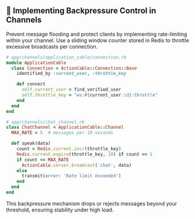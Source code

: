 ## 🔄 Implementing Backpressure Control in Channels
Prevent message flooding and protect clients by implementing rate-limiting within your channel. Use a sliding window counter stored in Redis to throttle excessive broadcasts per connection.

```ruby
# app/channels/application_cable/connection.rb
module ApplicationCable
  class Connection < ActionCable::Connection::Base
    identified_by :current_user, :throttle_key

    def connect
      self.current_user = find_verified_user
      self.throttle_key = "ws:#{current_user.id}:throttle"
    end
  end
end
```

```ruby
# app/channels/chat_channel.rb
class ChatChannel < ApplicationCable::Channel
  MAX_RATE = 5  # messages per 10 seconds

  def speak(data)
    count = Redis.current.incr(throttle_key)
    Redis.current.expire(throttle_key, 10) if count == 1
    if count <= MAX_RATE
      ActionCable.server.broadcast('chat', data)
    else
      transmit(error: 'Rate limit exceeded')
    end
  end
end
```

This backpressure mechanism drops or rejects messages beyond your threshold, ensuring stability under high load.